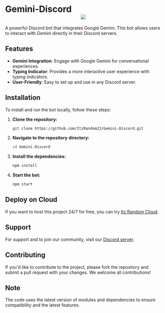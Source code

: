 # Gemini-Discord<center><img src="https://capsule-render.vercel.app/api?type=waving&color=gradient&height=200&section=header&text=Gemini&fontSize=80&fontAlignY=35&animation=twinkling&fontColor=gradient" /></center>

A powerful Discord bot that integrates Google Gemini. This bot allows users to interact with Gemini directly in their Discord servers.

## Features

- **Gemini Integration**: Engage with Google Gemini for conversational experiences.
- **Typing Indicator**: Provides a more interactive user experience with typing indicators.
- **User-Friendly**: Easy to set up and use in any Discord server.

## Installation

To install and run the bot locally, follow these steps:

1. **Clone the repository:**
   ```bash
   git clone https://github.com/ItzRandom23/Gemini-Discord.git
   ```

2. **Navigate to the repository directory:**
   ```bash
   cd Gemini-Discord
   ```

3. **Install the dependencies:**
   ```bash
   npm install
   ```

4. **Start the bot:**
   ```bash
   npm start
   ```

## Deploy on Cloud

If you want to host this project 24/7 for free, you can try [Itz Random Cloud](https://dash.itzrandom.cloud).

## Support

For support and to join our community, visit our [Discord server](https://discord.gg/cool-music-support-925619107460698202).

## Contributing

If you'd like to contribute to the project, please fork the repository and submit a pull request with your changes. We welcome all contributions!

## Note

The code uses the latest version of modules and dependencies to ensure compatibility and the latest features.
